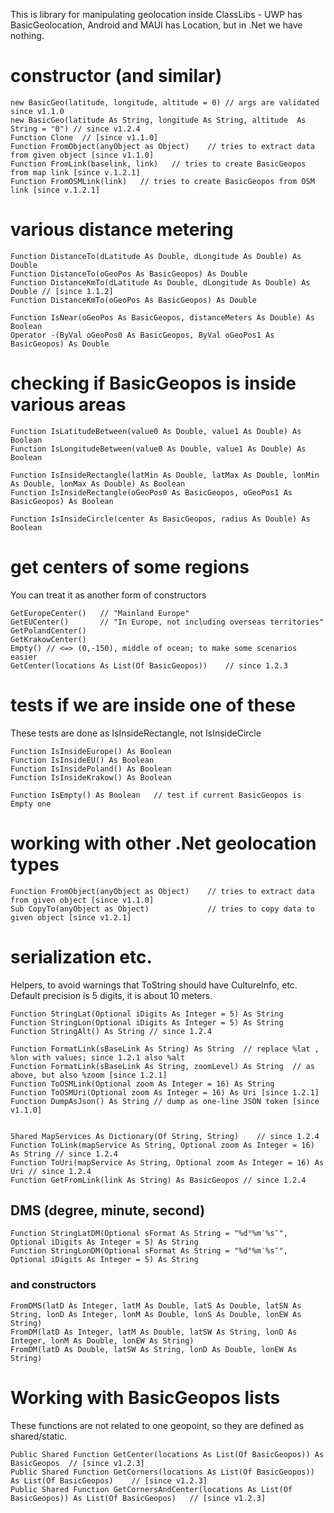 ﻿
 This is library for manipulating geolocation inside ClassLibs - UWP has BasicGeolocation, Android and MAUI has Location, but in .Net we have nothing.

# constructor (and similar)

    new BasicGeo(latitude, longitude, altitude = 0) // args are validated since v1.1.0
    new BasicGeo(latitude As String, longitude As String, altitude  As String = "0") // since v1.2.4
    Function Clone  // [since v1.1.0]
    Function FromObject(anyObject as Object)    // tries to extract data from given object [since v1.1.0]
    Function FromLink(baselink, link)   // tries to create BasicGeopos from map link [since v.1.2.1]
    Function FromOSMLink(link)   // tries to create BasicGeopos from OSM link [since v.1.2.1]

# various distance metering

    Function DistanceTo(dLatitude As Double, dLongitude As Double) As Double
    Function DistanceTo(oGeoPos As BasicGeopos) As Double
    Function DistanceKmTo(dLatitude As Double, dLongitude As Double) As Double // [since 1.1.2]
    Function DistanceKmTo(oGeoPos As BasicGeopos) As Double

    Function IsNear(oGeoPos As BasicGeopos, distanceMeters As Double) As Boolean
    Operator -(ByVal oGeoPos0 As BasicGeopos, ByVal oGeoPos1 As BasicGeopos) As Double

# checking if BasicGeopos is inside various areas

    Function IsLatitudeBetween(value0 As Double, value1 As Double) As Boolean
    Function IsLongitudeBetween(value0 As Double, value1 As Double) As Boolean

    Function IsInsideRectangle(latMin As Double, latMax As Double, lonMin As Double, lonMax As Double) As Boolean
    Function IsInsideRectangle(oGeoPos0 As BasicGeopos, oGeoPos1 As BasicGeopos) As Boolean

    Function IsInsideCircle(center As BasicGeopos, radius As Double) As Boolean

# get centers of some regions

 You can treat it as another form of constructors

    GetEuropeCenter()   // "Mainland Europe"
    GetEUCenter()       // "In Europe, not including overseas territories"
    GetPolandCenter()
    GetKrakowCenter()
    Empty() // <=> (0,-150), middle of ocean; to make some scenarios easier
    GetCenter(locations As List(Of BasicGeopos))    // since 1.2.3

# tests if we are inside one of these

 These tests are done as IsInsideRectangle, not IsInsideCircle

    Function IsInsideEurope() As Boolean
    Function IsInsideEU() As Boolean
    Function IsInsidePoland() As Boolean
    Function IsInsideKrakow() As Boolean

    Function IsEmpty() As Boolean   // test if current BasicGeopos is Empty one

# working with other .Net geolocation types

    Function FromObject(anyObject as Object)    // tries to extract data from given object [since v1.1.0]
    Sub CopyTo(anyObject as Object)             // tries to copy data to given object [since v1.2.1]

# serialization etc.

 Helpers, to avoid warnings that ToString should have CultureInfo,  etc. Default precision is 5 digits, it is about 10 meters.

    Function StringLat(Optional iDigits As Integer = 5) As String
    Function StringLon(Optional iDigits As Integer = 5) As String
    Function StringAlt() As String // since 1.2.4

    Function FormatLink(sBaseLink As String) As String  // replace %lat , %lon with values; since 1.2.1 also %alt
    Function FormatLink(sBaseLink As String, zoomLevel) As String  // as above, but also %zoom [since 1.2.1]
    Function ToOSMLink(Optional zoom As Integer = 16) As String
    Function ToOSMUri(Optional zoom As Integer = 16) As Uri [since 1.2.1]
    Function DumpAsJson() As String // dump as one-line JSON token [since v1.1.0]


    Shared MapServices As Dictionary(Of String, String)    // since 1.2.4
    Function ToLink(mapService As String, Optional zoom As Integer = 16) As String // since 1.2.4
    Function ToUri(mapService As String, Optional zoom As Integer = 16) As Uri // since 1.2.4
    Function GetFromLink(link As String) As BasicGeopos // since 1.2.4

## DMS (degree, minute, second)

    Function StringLatDM(Optional sFormat As String = "%d°%m′%s″", Optional iDigits As Integer = 5) As String
    Function StringLonDM(Optional sFormat As String = "%d°%m′%s″", Optional iDigits As Integer = 5) As String

### and constructors
    FromDMS(latD As Integer, latM As Double, latS As Double, latSN As String, lonD As Integer, lonM As Double, lonS As Double, lonEW As String) 
    FromDM(latD As Integer, latM As Double, latSW As String, lonD As Integer, lonM As Double, lonEW As String)
    FromDM(latD As Double, latSW As String, lonD As Double, lonEW As String)

# Working with BasicGeopos lists

 These functions are not related to one geopoint, so they are defined as shared/static.

    Public Shared Function GetCenter(locations As List(Of BasicGeopos)) As BasicGeopos  // [since v1.2.3]
    Public Shared Function GetCorners(locations As List(Of BasicGeopos)) As List(Of BasicGeopos)    // [since v1.2.3]
    Public Shared Function GetCornersAndCenter(locations As List(Of BasicGeopos)) As List(Of BasicGeopos)   // [since v1.2.3]

